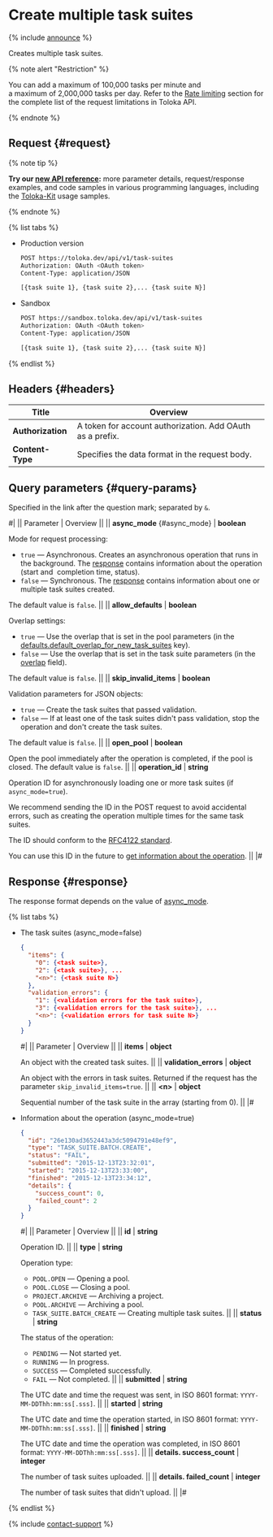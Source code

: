# Create multiple task suites

{% include [announce](../_includes/announce.md) %}

Creates multiple task suites.

{% note alert "Restriction" %}

You can add a maximum of 100,000 tasks per minute and a maximum of 2,000,000 tasks per day. Refer to the [Rate limiting](rate-limiting.md) section for the complete list of the request limitations in Toloka API.

{% endnote %}

## Request {#request}

{% note tip %}

**Try our [new API reference](https://toloka.ai/docs/api/api-reference/#post-/task-suites):** more parameter details, request/response examples, and code samples in various programming languages, including the [Toloka-Kit](../../toloka-kit/index.md) usage samples.

{% endnote %}

{% list tabs %}

- Production version

    ```bash
    POST https://toloka.dev/api/v1/task-suites
    Authorization: OAuth <OAuth token>
    Content-Type: application/JSON

    [{task suite 1}, {task suite 2},... {task suite N}]
    ```

- Sandbox

    ```bash
    POST https://sandbox.toloka.dev/api/v1/task-suites
    Authorization: OAuth <OAuth token>
    Content-Type: application/JSON

    [{task suite 1}, {task suite 2},... {task suite N}]
    ```

{% endlist %}

## Headers {#headers}

Title | Overview
----- | -----
**Authorization** | A token for account authorization. Add OAuth as a prefix. ||
**Content-Type** | Specifies the data format in the request body.

## Query parameters {#query-params}

Specified in the link after the question mark; separated by `&`.

#|
|| Parameter | Overview ||
|| **async_mode** {#async_mode} | **boolean**

Mode for request processing:

- `true` — Asynchronous. Creates an asynchronous operation that runs in the background. The [response](#response) contains information about the operation (start and  completion time, status).
- `false` — Synchronous. The [response](#response) contains information about one or multiple task suites created.

The default value is `false`. ||
|| **allow_defaults** | **boolean**

Overlap settings:

- `true` — Use the overlap that is set in the pool parameters (in the [defaults.default_overlap_for_new_task_suites](create-pool.md#default_overlap_for_new_task_suites) key).
- `false` — Use the overlap that is set in the task suite parameters (in the [overlap](create-task-suite.md#overlap) field).

The default value is `false`. ||
|| **skip_invalid_items** | **boolean**

Validation parameters for JSON objects:

- `true` — Create the task suites that passed validation.
- `false` — If at least one of the task suites didn't pass validation, stop the operation and don't create the task suites.

The default value is `false`. ||
|| **open_pool** | **boolean**

Open the pool immediately after the operation is completed, if the pool is closed. The default value is `false`. ||
|| **operation_id** | **string**

Operation ID for asynchronously loading one or more task suites (if `async_mode=true`).

We recommend sending the ID in the POST request to avoid accidental errors, such as creating the operation multiple times for the same task suites.

The ID should conform to the [RFC4122 standard](https://tools.ietf.org/html/rfc4122).

You can use this ID in the future to [get information about the operation](operations.md). ||
|#

## Response {#response}

The response format depends on the value of [async_mode](#async_mode).

{% list tabs %}

- The task suites (async_mode=false)

    ```json
    {
      "items": {
        "0": {<task suite>},
        "2": {<task suite>}, ...
        "<n>": {<task suite N>}
      },
      "validation_errors": {
        "1": {<validation errors for the task suite>},
        "3": {<validation errors for the task suite>}, ...
        "<n>": {<validation errors for task suite N>}
      }
    }
    ```

    #|
    || Parameter | Overview ||
    || **items** | **object**

    An object with the created task suites. ||
    || **validation_errors** | **object**

    An object with the errors in task suites. Returned if the request has the parameter `skip_invalid_items=true`. ||
    || **\<n\>** | **object**

    Sequential number of the task suite in the array (starting from 0). ||
    |#

- Information about the operation (async_mode=true)

    ```json
    {
      "id": "26e130ad3652443a3dc5094791e48ef9",
      "type": "TASK_SUITE.BATCH.CREATE",
      "status": "FAIL",
      "submitted": "2015-12-13T23:32:01",
      "started": "2015-12-13T23:33:00",
      "finished": "2015-12-13T23:34:12",
      "details": {
        "success_count": 0,
        "failed_count": 2
      }
    }
    ```

    #|
    || Parameter | Overview ||
    || **id** | **string**

    Operation ID. ||
    || **type** | **string**

    Operation type:

    - `POOL.OPEN` — Opening a pool.
    - `POOL.CLOSE` — Closing a pool.
    - `PROJECT.ARCHIVE` — Archiving a project.
    - `POOL.ARCHIVE` — Archiving a pool.
    - `TASK_SUITE.BATCH_CREATE` — Creating multiple task suites. ||
    || **status** | **string**

    The status of the operation:

    - `PENDING` — Not started yet.
    - `RUNNING` — In progress.
    - `SUCCESS` — Completed successfully.
    - `FAIL` — Not completed. ||
    || **submitted** | **string**

    The UTC date and time the request was sent, in ISO 8601 format: `YYYY-MM-DDThh:mm:ss[.sss]`. ||
    || **started** | **string**

    The UTC date and time the operation started, in ISO 8601 format: `YYYY-MM-DDThh:mm:ss[.sss]`. ||
    || **finished** | **string**

    The UTC date and time the operation was completed, in ISO 8601 format: `YYYY-MM-DDThh:mm:ss[.sss]`. ||
    || **details. success_count** | **integer**

    The number of task suites uploaded. ||
    || **details. failed_count** | **integer**

    The number of task suites that didn't upload. ||
    |#

{% endlist %}

{% include [contact-support](../../guide/_includes/contact-support.md) %}